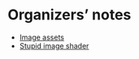 # Organizers’ notes

- [Image assets](https://drive.google.com/drive/folders/1Bgfo8-yMf7VfjMBU1y6VG71DZgaQCGID?usp=sharing)
- [Stupid image shader](https://codesandbox.io/s/oq16v67ovz)
